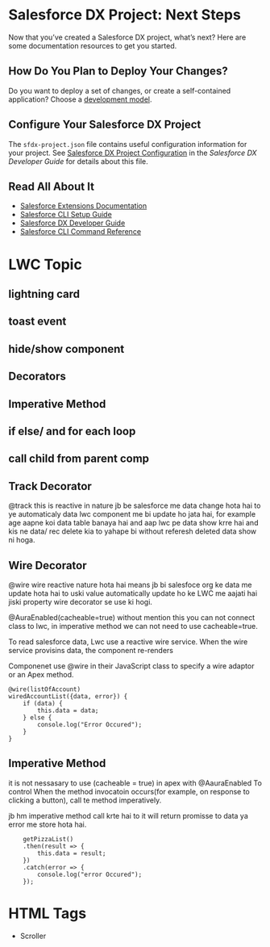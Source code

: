# Salesforce DX Project: Next Steps

Now that you’ve created a Salesforce DX project, what’s next? Here are some documentation resources to get you started.

## How Do You Plan to Deploy Your Changes?

Do you want to deploy a set of changes, or create a self-contained application? Choose a [development model](https://developer.salesforce.com/tools/vscode/en/user-guide/development-models).

## Configure Your Salesforce DX Project

The `sfdx-project.json` file contains useful configuration information for your project. See [Salesforce DX Project Configuration](https://developer.salesforce.com/docs/atlas.en-us.sfdx_dev.meta/sfdx_dev/sfdx_dev_ws_config.htm) in the _Salesforce DX Developer Guide_ for details about this file.

## Read All About It

- [Salesforce Extensions Documentation](https://developer.salesforce.com/tools/vscode/)
- [Salesforce CLI Setup Guide](https://developer.salesforce.com/docs/atlas.en-us.sfdx_setup.meta/sfdx_setup/sfdx_setup_intro.htm)
- [Salesforce DX Developer Guide](https://developer.salesforce.com/docs/atlas.en-us.sfdx_dev.meta/sfdx_dev/sfdx_dev_intro.htm)
- [Salesforce CLI Command Reference](https://developer.salesforce.com/docs/atlas.en-us.sfdx_cli_reference.meta/sfdx_cli_reference/cli_reference.htm)


# LWC Topic 

## lightning card
## toast event
## hide/show component
## Decorators
## Imperative Method
## if else/ and for each loop
## call child from parent comp


## Track Decorator

@track
this is reactive in nature jb be salesforce me data change hota hai to ye automaticaly data lwc component me bi update ho jata hai, for example age aapne koi data table banaya hai and aap lwc pe data show krre hai and kis ne data/ rec delete kia to yahape bi without referesh deleted data show ni hoga.


## Wire Decorator
 
@wire
wire reactive nature hota hai means jb bi salesfoce org ke data me update hota hai to uski value automatically update ho ke LWC me aajati hai jiski property wire decorator se use ki hogi.

@AuraEnabled(cacheable=true) without mention this you can not connect class to lwc, in imperative method we can not need to use cacheable=true.


To read salesforce data, Lwc use a reactive wire service. When the wire service provisins data, the component re-renders

Componenet use @wire in their JavaScript class to specify a wire adaptor or an Apex method.

    @wire(listOfAccount)
    wiredAccountList({data, error}) {
        if (data) {
            this.data = data;   
        } else {
            console.log("Error Occured");
        }
    }


## Imperative Method
it is not nessasary to use (cacheable = true) in apex with @AauraEnabled
To control When the method invocatoin occurs(for example, on response to clicking a button), call te method imperatively.

jb hm imperative method call krte hai to it will return promisse to data ya error me store hota hai.

        getPizzaList()
        .then(result => {
            this.data = result;
        })
        .catch(error => {
            console.log("error Occured");
        });
# HTML Tags
* Scroller    
<div class="slds-scrollable" style="height:128px;padding:1rem;">
